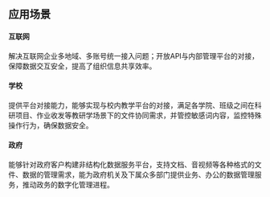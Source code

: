 ## 应用场景
#### 互联网

解决互联网企业多地域、多账号统一接入问题；开放API与内部管理平台的对接，保障数据交互安全，提高了组织信息共享效率。

#### 学校

提供平台对接能力，能够实现与校内教学平台的对接，满足各学院、班级之间在科研项目、作业收发等教研学场景下的文件协同需求，并管控敏感词内容，监控特殊操作行为，确保数据安全。

#### 政府
能够针对政府客户构建非结构化数据服务平台，支持文档、音视频等各种格式的文件、数据的管理需求，能为政府机关及下属众多部门提供业务、办公的数据管理服务，推动政务的数字化管理进程。
